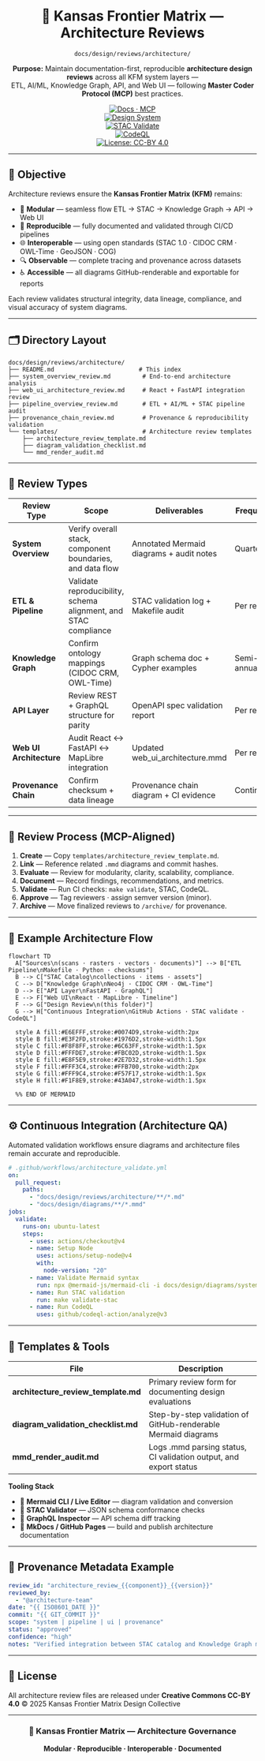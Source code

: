 <div align="center">

# 🧱 Kansas Frontier Matrix — Architecture Reviews  
`docs/design/reviews/architecture/`

**Purpose:** Maintain documentation-first, reproducible **architecture design reviews** across all KFM system layers —  
ETL, AI/ML, Knowledge Graph, API, and Web UI — following **Master Coder Protocol (MCP)** best practices.

[![Docs · MCP](https://img.shields.io/badge/Docs-MCP-blue)](../../../)  
[![Design System](https://img.shields.io/badge/Design-System-green)](../../)  
[![STAC Validate](https://img.shields.io/badge/STAC-validate-blue)](../../../.github/workflows/stac-validate.yml)  
[![CodeQL](https://img.shields.io/github/actions/workflow/status/bartytime4life/Kansas-Frontier-Matrix/codeql.yml?label=CodeQL)](../../../.github/workflows/codeql.yml)  
[![License: CC-BY 4.0](https://img.shields.io/badge/License-CC--BY--4.0-lightgrey)](../../../LICENSE)

</div>

---

## 🎯 Objective

Architecture reviews ensure the **Kansas Frontier Matrix (KFM)** remains:

- 🧩 **Modular** — seamless flow ETL → STAC → Knowledge Graph → API → Web UI  
- 📘 **Reproducible** — fully documented and validated through CI/CD pipelines  
- 🌐 **Interoperable** — using open standards (STAC 1.0 · CIDOC CRM · OWL-Time · GeoJSON · COG)  
- 🔍 **Observable** — complete tracing and provenance across datasets  
- ♿ **Accessible** — all diagrams GitHub-renderable and exportable for reports  

Each review validates structural integrity, data lineage, compliance, and visual accuracy of system diagrams.

---

## 🗂️ Directory Layout

```text
docs/design/reviews/architecture/
├── README.md                        # This index
├── system_overview_review.md         # End-to-end architecture analysis
├── web_ui_architecture_review.md     # React + FastAPI integration review
├── pipeline_overview_review.md       # ETL + AI/ML + STAC pipeline audit
├── provenance_chain_review.md        # Provenance & reproducibility validation
└── templates/                        # Architecture review templates
    ├── architecture_review_template.md
    ├── diagram_validation_checklist.md
    └── mmd_render_audit.md
````

---

## 🧩 Review Types

| Review Type             | Scope                                                           | Deliverables                             | Frequency   |
| ----------------------- | --------------------------------------------------------------- | ---------------------------------------- | ----------- |
| **System Overview**     | Verify overall stack, component boundaries, and data flow       | Annotated Mermaid diagrams + audit notes | Quarterly   |
| **ETL & Pipeline**      | Validate reproducibility, schema alignment, and STAC compliance | STAC validation log + Makefile audit     | Per release |
| **Knowledge Graph**     | Confirm ontology mappings (CIDOC CRM, OWL-Time)                 | Graph schema doc + Cypher examples       | Semi-annual |
| **API Layer**           | Review REST + GraphQL structure for parity                      | OpenAPI spec validation report           | Per release |
| **Web UI Architecture** | Audit React ↔ FastAPI ↔ MapLibre integration                    | Updated web_ui_architecture.mmd          | Per release |
| **Provenance Chain**    | Confirm checksum + data lineage                                 | Provenance chain diagram + CI evidence   | Continuous  |

---

## 🧠 Review Process (MCP-Aligned)

1. **Create** — Copy `templates/architecture_review_template.md`.
2. **Link** — Reference related `.mmd` diagrams and commit hashes.
3. **Evaluate** — Review for modularity, clarity, scalability, compliance.
4. **Document** — Record findings, recommendations, and metrics.
5. **Validate** — Run CI checks: `make validate`, STAC, CodeQL.
6. **Approve** — Tag reviewers · assign semver version (minor).
7. **Archive** — Move finalized reviews to `/archive/` for provenance.

---

## 🧩 Example Architecture Flow

```mermaid
flowchart TD
  A["Sources\n(scans · rasters · vectors · documents)"] --> B["ETL Pipeline\nMakefile · Python · checksums"]
  B --> C["STAC Catalog\ncollections · items · assets"]
  C --> D["Knowledge Graph\nNeo4j · CIDOC CRM · OWL-Time"]
  D --> E["API Layer\nFastAPI · GraphQL"]
  E --> F["Web UI\nReact · MapLibre · Timeline"]
  F --> G["Design Review\n(this folder)"]
  G --> H["Continuous Integration\nGitHub Actions · STAC validate · CodeQL"]

  style A fill:#E6EFFF,stroke:#0074D9,stroke-width:2px
  style B fill:#E3F2FD,stroke:#1976D2,stroke-width:1.5px
  style C fill:#F8F8FF,stroke:#6C63FF,stroke-width:1.5px
  style D fill:#FFFDE7,stroke:#FBC02D,stroke-width:1.5px
  style E fill:#E8F5E9,stroke:#2E7D32,stroke-width:1.5px
  style F fill:#FFF3C4,stroke:#FFB700,stroke-width:2px
  style G fill:#FFF9C4,stroke:#F57F17,stroke-width:1.5px
  style H fill:#F1F8E9,stroke:#43A047,stroke-width:1.5px

  %% END OF MERMAID
```

---

## ⚙️ Continuous Integration (Architecture QA)

Automated validation workflows ensure diagrams and architecture files remain accurate and reproducible.

```yaml
# .github/workflows/architecture_validate.yml
on:
  pull_request:
    paths:
      - "docs/design/reviews/architecture/**/*.md"
      - "docs/design/diagrams/**/*.mmd"
jobs:
  validate:
    runs-on: ubuntu-latest
    steps:
      - uses: actions/checkout@v4
      - name: Setup Node
        uses: actions/setup-node@v4
        with:
          node-version: "20"
      - name: Validate Mermaid syntax
        run: npx @mermaid-js/mermaid-cli -i docs/design/diagrams/system_architecture.mmd -o /tmp/test.svg
      - name: Run STAC validation
        run: make validate-stac
      - name: Run CodeQL
        uses: github/codeql-action/analyze@v3
```

---

## 🧰 Templates & Tools

| File                                | Description                                                       |
| ----------------------------------- | ----------------------------------------------------------------- |
| **architecture_review_template.md** | Primary review form for documenting design evaluations            |
| **diagram_validation_checklist.md** | Step-by-step validation of GitHub-renderable Mermaid diagrams     |
| **mmd_render_audit.md**             | Logs .mmd parsing status, CI validation output, and export status |

**Tooling Stack**

* 🧮 **Mermaid CLI / Live Editor** — diagram validation and conversion
* 📘 **STAC Validator** — JSON schema conformance checks
* 🧩 **GraphQL Inspector** — API schema diff tracking
* 📖 **MkDocs / GitHub Pages** — build and publish architecture documentation

---

## 🧾 Provenance Metadata Example

```yaml
review_id: "architecture_review_{{component}}_{{version}}"
reviewed_by:
  - "@architecture-team"
date: "{{ ISO8601_DATE }}"
commit: "{{ GIT_COMMIT }}"
scope: "system | pipeline | ui | provenance"
status: "approved"
confidence: "high"
notes: "Verified integration between STAC catalog and Knowledge Graph modules"
```

---

## 🪪 License

All architecture review files are released under **Creative Commons CC-BY 4.0**
© 2025 Kansas Frontier Matrix Design Collective

---

<div align="center">

### 🧱 Kansas Frontier Matrix — Architecture Governance

**Modular · Reproducible · Interoperable · Documented**

</div>
